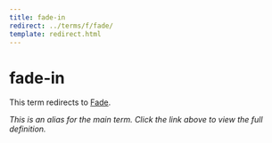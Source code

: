 ```yaml
---
title: fade-in
redirect: ../terms/f/fade/
template: redirect.html
---
```


# fade-in

This term redirects to [Fade](../terms/f/fade/).

*This is an alias for the main term. Click the link above to view the full definition.*
